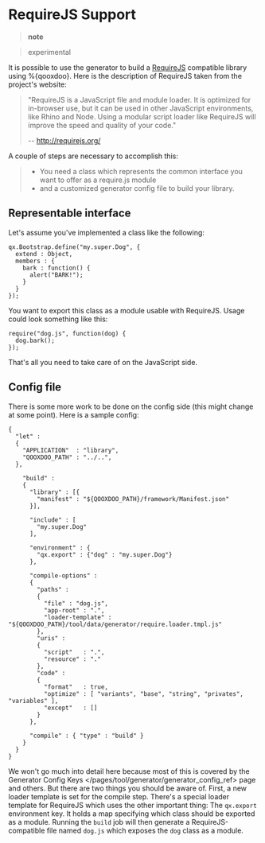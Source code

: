 RequireJS Support
=================

> **note**

> experimental

It is possible to use the generator to build a [RequireJS](http://requirejs.org/) compatible library using %{qooxdoo}. Here is the description of RequireJS taken from the project's website:

> "RequireJS is a JavaScript file and module loader. It is optimized for in-browser use, but it can be used in other JavaScript environments, like Rhino and Node. Using a modular script loader like RequireJS will improve the speed and quality of your code."
>
> -- [<http://requirejs.org/>](http://requirejs.org/)

A couple of steps are necessary to accomplish this:

> -   You need a class which represents the common interface you want to offer as a require.js module
> -   and a customized generator config file to build your library.

Representable interface
-----------------------

Let's assume you've implemented a class like the following:

    qx.Bootstrap.define("my.super.Dog", {
      extend : Object,
      members : {
        bark : function() {
          alert("BARK!");
        }
      }
    });

You want to export this class as a module usable with RequireJS. Usage could look something like this:

    require("dog.js", function(dog) {
      dog.bark();
    });

That's all you need to take care of on the JavaScript side.

Config file
-----------

There is some more work to be done on the config side (this might change at some point). Here is a sample config:

    {
      "let" :
      {
        "APPLICATION"  : "library",
        "QOOXDOO_PATH" : "../..",
      },

        "build" :
        {
          "library" : [{
            "manifest" : "${QOOXDOO_PATH}/framework/Manifest.json"
          }],

          "include" : [
            "my.super.Dog"
          ],

          "environment" : {
            "qx.export" : {"dog" : "my.super.Dog"}
          },

          "compile-options" :
          {
            "paths" :
            {
              "file" : "dog.js",
              "app-root" : ".",
              "loader-template" : "${QOOXDOO_PATH}/tool/data/generator/require.loader.tmpl.js"
            },
            "uris" :
            {
              "script"   : ".",
              "resource" : "."
            },
            "code" :
            {
              "format"   : true,
              "optimize" : [ "variants", "base", "string", "privates", "variables" ],
              "except"   : []
            }
          },

          "compile" : { "type" : "build" }
        }
      }
    }

We won't go much into detail here because most of this is covered by the Generator Config Keys \</pages/tool/generator/generator\_config\_ref\> page and others. But there are two things you should be aware of. First, a new loader template is set for the compile step. There's a special loader template for RequireJS which uses the other important thing: The `qx.export` environment key. It holds a map specifying which class should be exported as a module. Running the `build` job will then generate a RequireJS-compatible file named `dog.js` which exposes the `dog` class as a module.
